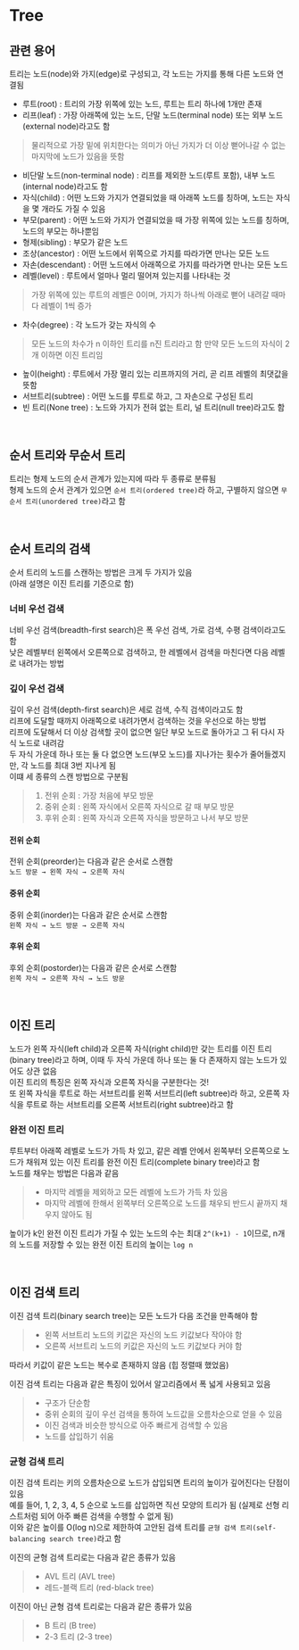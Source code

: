 # Tree

## 관련 용어
트리는 노드(node)와 가지(edge)로 구성되고, 각 노드는 가지를 통해 다른 노드와 연결됨<br>
- 루트(root) : 트리의 가장 위쪽에 있는 노드, 루트는 트리 하나에 1개만 존재
- 리프(leaf) : 가장 아래쪽에 있는 노드, 단말 노드(terminal node) 또는 외부 노드(external node)라고도 함
> 물리적으로 가장 밑에 위치한다는 의미가 아닌 가지가 더 이상 뻗어나갈 수 없는 마지막에 노드가 있음을 뜻함
- 비단말 노드(non-terminal node) : 리프를 제외한 노드(루트 포함), 내부 노드(internal node)라고도 함
- 자식(child) : 어떤 노드와 가지가 연결되었을 때 아래쪽 노드를 칭하며, 노드는 자식을 몇 개라도 가질 수 있음
- 부모(parent) : 어떤 노드와 가지가 연결되었을 때 가장 위쪽에 있는 노드를 칭하며, 노드의 부모는 하나뿐임
- 형제(sibling) : 부모가 같은 노드
- 조상(ancestor) : 어떤 노드에서 위쪽으로 가지를 따라가면 만나는 모든 노드
- 자손(descendant) : 어떤 노드에서 아래쪽으로 가지를 따라가면 만나는 모든 노드
- 레벨(level) : 루트에서 얼마나 멀리 떨어져 있는지를 나타내는 것
> 가장 위쪽에 있는 루트의 레벨은 0이며, 가지가 하나씩 아래로 뻗어 내려갈 때마다 레벨이 1씩 증가
- 차수(degree) : 각 노드가 갖는 자식의 수
> 모든 노드의 차수가 n 이하인 트리를 n진 트리라고 함
> 만약 모든 노드의 자식이 2개 이하면 이진 트리임
- 높이(height) : 루트에서 가장 멀리 있는 리프까지의 거리, 곧 리프 레벨의 최댓값을 뜻함
- 서브트리(subtree) : 어떤 노드를 루트로 하고, 그 자손으로 구성된 트리
- 빈 트리(None tree) : 노드와 가지가 전혀 없는 트리, 널 트리(null tree)라고도 함

<br>

## 순서 트리와 무순서 트리
트리는 형제 노드의 순서 관계가 있는지에 따라 두 종류로 분류됨<br>
형제 노드의 순서 관계가 있으면 `순서 트리(ordered tree)`라 하고, 구별하지 않으면 `무순서 트리(unordered tree)`라고 함

<br>

## 순서 트리의 검색
순서 트리의 노드를 스캔하는 방법은 크게 두 가지가 있음<br>
(아래 설명은 이진 트리를 기준으로 함)
### 너비 우선 검색
너비 우선 검색(breadth-first search)은 폭 우선 검색, 가로 검색, 수평 검색이라고도 함<br>
낮은 레벨부터 왼쪽에서 오른쪽으로 검색하고, 한 레벨에서 검색을 마친다면 다음 레벨로 내려가는 방법
### 깊이 우선 검색
깊이 우선 검색(depth-first search)은 세로 검색, 수직 검색이라고도 함<br>
리프에 도달할 때까지 아래쪽으로 내려가면서 검색하는 것을 우선으로 하는 방법<br>
리프에 도달해서 더 이상 검색할 곳이 없으면 일단 부모 노드로 돌아가고 그 뒤 다시 자식 노드로 내려감<br>
두 자식 가운데 하나 또는 둘 다 없으면 노드(부모 노드)를 지나가는 횟수가 줄어들겠지만, 각 노드를 최대 3번 지나게 됨<br>
이떄 세 종류의 스캔 방법으로 구분됨
> 1. 전위 순회 : 가장 처음에 부모 방문
> 2. 중위 순회 : 왼쪽 자식에서 오른쪽 자식으로 갈 때 부모 방문
> 3. 후위 순회 : 왼쪽 자식과 오른쪽 자식을 방문하고 나서 부모 방문
#### 전위 순회
전위 순회(preorder)는 다음과 같은 순서로 스캔함<br>
`노드 방문 → 왼쪽 자식 → 오른쪽 자식`
#### 중위 순회
중위 순회(inorder)는 다음과 같은 순서로 스캔함<br>
`왼쪽 자식 → 노드 방문 → 오른쪽 자식`
#### 후위 순회
후외 순회(postorder)는 다음과 같은 순서로 스캔함<br>
`왼쪽 자식 → 오른쪽 자식 → 노드 방문`

<br>

## 이진 트리
노드가 왼쪽 자식(left child)과 오른쪽 자식(right child)만 갖는 트리를 이진 트리(binary tree)라고 하며, 이때 두 자식 가운데 하나 또는 둘 다 존재하지 않는 노드가 있어도 상관 없음<br>
이진 트리의 특징은 왼쪽 자식과 오른쪽 자식을 구분한다는 것!<br>
또 왼쪽 자식을 루트로 하는 서브트리를 왼쪽 서브트리(left subtree)라 하고, 오른쪽 자식을 루트로 하는 서브트리를 오른쪽 서브트리(right subtree)라고 함

### 완전 이진 트리
루트부터 아래쪽 레벨로 노드가 가득 차 있고, 같은 레벨 안에서 왼쪽부터 오른쪽으로 노드가 채워져 있는 이진 트리를 완전 이진 트리(complete binary tree)라고 함<br>
노드를 채우는 방법은 다음과 같음
> - 마지막 레벨을 제외하고 모든 레벨에 노드가 가득 차 있음
> - 마지막 레벨에 한해서 왼쪽부터 오른쪽으로 노드를 채우되 반드시 끝까지 채우지 않아도 됨

높이가 k인 완전 이진 트리가 가질 수 있는 노드의 수는 최대 `2^(k+1) - 1`이므로, n개의 노드를 저장할 수 있는 완전 이진 트리의 높이는 `log n`

<br>

## 이진 검색 트리
이진 검색 트리(binary search tree)는 모든 노드가 다음 조건을 만족해야 함
> - 왼쪽 서브트리 노드의 키값은 자신의 노드 키값보다 작아야 함
> - 오른쪽 서브트리 노드의 키값은 자신의 노드 키값보다 커야 함

따라서 키값이 같은 노드는 복수로 존재하지 않음 (힙 정렬때 했었음)<br>

이진 검색 트리는 다음과 같은 특징이 있어서 알고리즘에서 폭 넓게 사용되고 있음
> - 구조가 단순함
> - 중위 순회의 깊이 우선 검색을 통하여 노드값을 오름차순으로 얻을 수 있음
> - 이진 검색과 비슷한 방식으로 아주 빠르게 검색할 수 있음
> - 노드를 삽입하기 쉬움

### 균형 검색 트리
이진 검색 트리는 키의 오름차순으로 노드가 삽입되면 트리의 높이가 깊어진다는 단점이 있음<br>
예를 들어, 1, 2, 3, 4, 5 순으로 노드를 삽입하면 직선 모양의 트리가 됨 (실제로 선형 리스트처럼 되어 아주 빠른 검색을 수행할 수 없게 됨)<br>
이와 같은 높이를 O(log n)으로 제한하여 고안된 검색 트리를 `균형 검색 트리(self-balancing search tree)`라고 함<br>

이진의 균형 검색 트리로는 다음과 같은 종류가 있음
> - AVL 트리 (AVL tree)
> - 레드-블랙 트리 (red-black tree)

이진이 아닌 균형 검색 트리로는 다음과 같은 종류가 있음
> - B 트리 (B tree)
> - 2-3 트리 (2-3 tree)